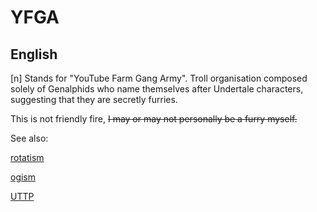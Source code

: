 # YFGA

 ## English

[n] Stands for "YouTube Farm Gang Army". Troll organisation composed solely of Genalphids who name themselves after Undertale characters, suggesting that they are secretly furries.

This is not friendly fire, ~~I may or may not personally be a furry myself.~~


See also:

<a href="rotatism.md">rotatism</a>

<a href="ogism.md">ogism</a>

<a href="uttp.md">UTTP</a>






